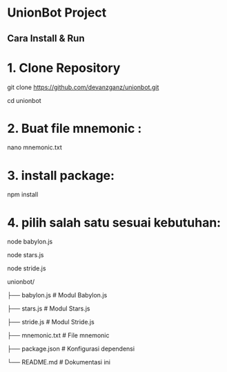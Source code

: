 # UnionBot Project

## Cara Install & Run


# 1. Clone Repository
   
  git clone https://github.com/devanzganz/unionbot.git

  cd unionbot

# 2. Buat file mnemonic :
   
  nano mnemonic.txt

# 3. install package:
   
  npm install

# 4. pilih salah satu sesuai kebutuhan:

  node babylon.js

  node stars.js

  node stride.js

unionbot/

  ├── babylon.js       # Modul Babylon.js

  ├── stars.js         # Modul Stars.js

  ├── stride.js        # Modul Stride.js

  ├── mnemonic.txt     # File mnemonic 

  ├── package.json     # Konfigurasi dependensi

  └── README.md        # Dokumentasi ini
